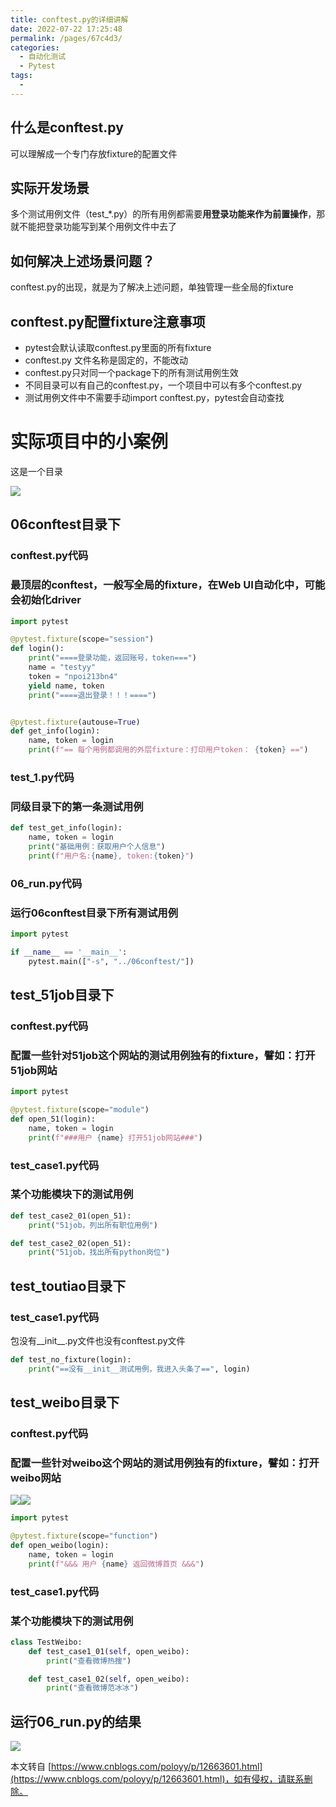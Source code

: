 ```yaml
---
title: conftest.py的详细讲解
date: 2022-07-22 17:25:48
permalink: /pages/67c4d3/
categories:
  - 自动化测试
  - Pytest
tags:
  - 
---
```

什么是conftest.py
--------------

可以理解成一个专门存放fixture的配置文件

实际开发场景
------

多个测试用例文件（test_*.py）的所有用例都需要**用登录功能来作为前置操作**，那就不能把登录功能写到某个用例文件中去了

如何解决上述场景问题？
-----------

conftest.py的出现，就是为了解决上述问题，单独管理一些全局的fixture

conftest.py配置fixture注意事项
------------------------

*   pytest会默认读取conftest.py里面的所有fixture
*   conftest.py 文件名称是固定的，不能改动
*   conftest.py只对同一个package下的所有测试用例生效
*   不同目录可以有自己的conftest.py，一个项目中可以有多个conftest.py
*   测试用例文件中不需要手动import conftest.py，pytest会自动查找

实际项目中的小案例
=========

这是一个目录

![](https://img2020.cnblogs.com/blog/1896874/202004/1896874-20200408224205809-596157978.png)

06conftest目录下
-------------

### conftest.py代码

### 最顶层的conftest，一般写全局的fixture，在Web UI自动化中，可能会初始化driver



```python
import pytest

@pytest.fixture(scope="session")
def login():
    print("====登录功能，返回账号，token===")
    name = "testyy"
    token = "npoi213bn4"
    yield name, token
    print("====退出登录！！！====")


@pytest.fixture(autouse=True)
def get_info(login):
    name, token = login
    print(f"== 每个用例都调用的外层fixture：打印用户token： {token} ==")
```



### test_1.py代码

### 同级目录下的第一条测试用例



```python
def test_get_info(login):
    name, token = login
    print("基础用例：获取用户个人信息")
    print(f"用户名:{name}, token:{token}")
```



### 06_run.py代码

### 运行06conftest目录下所有测试用例



```python
import pytest

if __name__ == '__main__':
    pytest.main(["-s", "../06conftest/"])
```



test_51job目录下
--------------

### conftest.py代码

### 配置一些针对51job这个网站的测试用例独有的fixture，譬如：打开51job网站



```python
import pytest

@pytest.fixture(scope="module")
def open_51(login):
    name, token = login
    print(f"###用户 {name} 打开51job网站###")
```



### test_case1.py代码

### 某个功能模块下的测试用例



```python
def test_case2_01(open_51):
    print("51job，列出所有职位用例")

def test_case2_02(open_51):
    print("51job，找出所有python岗位")
```



test_toutiao目录下
----------------

### test_case1.py代码

包没有__init__.py文件也没有conftest.py文件



```python
def test_no_fixture(login):
    print("==没有__init__测试用例，我进入头条了==", login)
```



test_weibo目录下
--------------

### conftest.py代码

### 配置一些针对weibo这个网站的测试用例独有的fixture，譬如：打开weibo网站

![](https://images.cnblogs.com/OutliningIndicators/ContractedBlock.gif)![](https://images.cnblogs.com/OutliningIndicators/ExpandedBlockStart.gif)

```python
import pytest

@pytest.fixture(scope="function")
def open_weibo(login):
    name, token = login
    print(f"&&& 用户 {name} 返回微博首页 &&&")
```



### test_case1.py代码

### 某个功能模块下的测试用例



```python
class TestWeibo:
    def test_case1_01(self, open_weibo):
        print("查看微博热搜")

    def test_case1_02(self, open_weibo):
        print("查看微博范冰冰")
```



运行06_run.py的结果
---------------

![](https://img2020.cnblogs.com/blog/1896874/202004/1896874-20200408224906333-993246421.png)

  

本文转自 [https://www.cnblogs.com/poloyy/p/12663601.html](https://www.cnblogs.com/poloyy/p/12663601.html)，如有侵权，请联系删除。